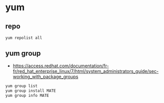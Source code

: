 # yum

## repo
```
yum repolist all

```

## yum group
* https://access.redhat.com/documentation/fr-fr/red_hat_enterprise_linux/7/html/system_administrators_guide/sec-working_with_package_groups
```bash
yum group list
yum group install MATE
yum group info MATE
```
